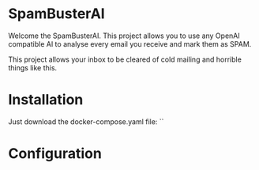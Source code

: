 # SpamBusterAI
Welcome the SpamBusterAI. This project allows you to use any OpenAI compatible AI to analyse every email you receive and mark them as SPAM.

This project allows your inbox to be cleared of cold mailing and horrible things like this.


# Installation

Just download the docker-compose.yaml file:
``

# Configuration
